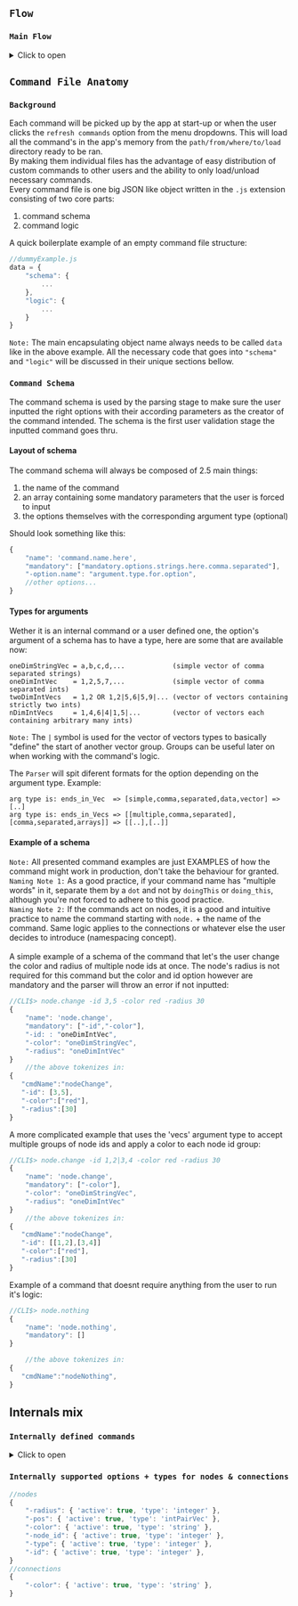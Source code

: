 ## ```Flow```
### ```Main Flow```
<details>

<summary>Click to open</summary>
  
![Imgur Image](https://i.imgur.com/SXukUzd.png)
  
</details>



## ```Command File Anatomy```

### ```Background```
Each command will be picked up by the app at start-up or when the user clicks the ```refresh commands``` option from the menu dropdowns. This will load all the command's in the app's memory from the ```path/from/where/to/load``` directory ready to be ran. <br/> By making them individual files has the advantage of easy distribution of custom commands to other users and the ability to only load/unload necessary commands. <br/>
Every command file is one big JSON like object written in the ```.js``` extension consisting of two core parts:
<ol>
  <li>command schema</li>
  <li>command logic</li>
</ol>

A quick boilerplate example of an empty command file structure:

```javascript
//dummyExample.js
data = {
    "schema": {
        ...
    },
    "logic": {
        ...
    }
}
```

```Note:``` The main encapsulating object name always needs to be called ```data``` like in the above example. All the necessary code that goes into ```"schema"``` and ```"logic"``` will be discussed in their unique sections bellow.

### ```Command Schema```
The command schema is used by the parsing stage to make sure the user inputted the right options with their according parameters as the creator of the command intended. The schema is the first user validation stage the inputted command goes thru.
#### Layout of schema
The command schema will always be composed of 2.5 main things: 
<ol>
  <li>the name of the command</li>
  <li>an array containing some mandatory parameters that the user is forced to input</li>
  <li>the options themselves with the corresponding argument type (optional) </li>
</ol>
Should look something like this:

```javascript
{
    "name": 'command.name.here',
    "mandatory": ["mandatory.options.strings.here.comma.separated"],
    "-option.name": "argument.type.for.option",
    //other options...
}
```
#### Types for arguments
Wether it is an internal command or a user defined one, the option's argument of a schema has to have a type, here are some that are available now:
```aida
oneDimStringVec = a,b,c,d,...            (simple vector of comma separated strings)
oneDimIntVec    = 1,2,5,7,...            (simple vector of comma separated ints)
twoDimIntVecs   = 1,2 OR 1,2|5,6|5,9|... (vector of vectors containing strictly two ints)
nDimIntVecs     = 1,4,6|4|1,5|...        (vector of vectors each containing arbitrary many ints)
```
```Note:``` The ```|``` symbol is used for the vector of vectors types to basically "define" the start of another vector group. Groups can be useful later on when working with the command's logic.

The ```Parser``` will spit diferent formats for the option depending on the argument type. Example:
```aida
arg type is: ends_in_Vec  => [simple,comma,separated,data,vector] => [..]
arg type is: ends_in_Vecs => [[multiple,comma,separated],[comma,separated,arrays]] => [[..],[..]]
```
#### Example of a schema
```Note:``` All presented command examples are just EXAMPLES of how the command might work in production, don't take the behaviour for granted. <br/>
```Naming Note 1:``` As a good practice, if your command name has "multiple words" in it, separate them by a ```dot``` and not by ```doingThis``` or ```doing_this```,  although you're not forced to adhere to this good practice. <br/>
```Naming Note 2:``` If the commands act on nodes, it is a good and intuitive practice to name the command starting with ```node.``` + the name of the command. Same logic applies to the connections or whatever else the user decides to introduce (namespacing concept). <br/> <br/>
A simple example of a schema of the command that let's the user change the color and radius of multiple node ids at once. The node's radius is not required for this command but the color and id option however are mandatory and the parser will throw an error if not inputted:

```javascript
//CLI$> node.change -id 3,5 -color red -radius 30
{
    "name": 'node.change',
    "mandatory": ["-id","-color"],
    "-id: : "oneDimIntVec",
    "-color": "oneDimStringVec",
    "-radius": "oneDimIntVec"
}
    //the above tokenizes in:
{
   "cmdName":"nodeChange",
   "-id": [3,5],
   "-color":["red"],
   "-radius":[30]
}
```
A more complicated example that uses the 'vecs' argument type to accept multiple groups of node ids and apply a color to each node id group:

```javascript
//CLI$> node.change -id 1,2|3,4 -color red -radius 30
{
    "name": 'node.change',
    "mandatory": ["-color"],
    "-color": "oneDimStringVec",
    "-radius": "oneDimIntVec"
}
    //the above tokenizes in:
{
   "cmdName":"nodeChange",
   "-id": [[1,2],[3,4]]
   "-color":["red"],
   "-radius":[30]
}
```

Example of a command that doesnt require anything from the user to run it's logic:
```javascript
//CLI$> node.nothing
{
    "name": 'node.nothing',
    "mandatory": []
}

    //the above tokenizes in:
{
   "cmdName":"nodeNothing",
}
```


## Internals mix
### ```Internally defined commands```
  
  <details>

<summary>Click to open</summary>
  
As of ```22-08-2021```, there are exactly ```3``` internally defined commands by the application itself:

| command | mandatory | optional | description |
|---|---|---|---|
| ```node.make``` | ```pos<twoDimIntVecs>```| ```type<oneDimStringVec>``` | Creates group of nodes at given positions that are round by default.Type option can be used to change node appearance. |
| ```node.update``` | ```id<oneDimIntVec>```  | ```color<oneDimStringVec``` <br/> ```radius<oneDimIntVec>```  | Updates the targeted node ids with the specified options. |
| ```node.delete``` | ```id<oneDimIntVec>``` | ```None``` | Deletes the targeted nodes. |
  
    
  
</details>

  
### ```Internally supported options + types for nodes & connections```
```javascript
//nodes
{
    "-radius": { 'active': true, 'type': 'integer' },
    "-pos": { 'active': true, 'type': 'intPairVec' },
    "-color": { 'active': true, 'type': 'string' },
    "-node_id": { 'active': true, 'type': 'integer' },
    "-type": { 'active': true, 'type': 'integer' },
    "-id": { 'active': true, 'type': 'integer' },
}
//connections
{
    "-color": { 'active': true, 'type': 'string' },
}
```











